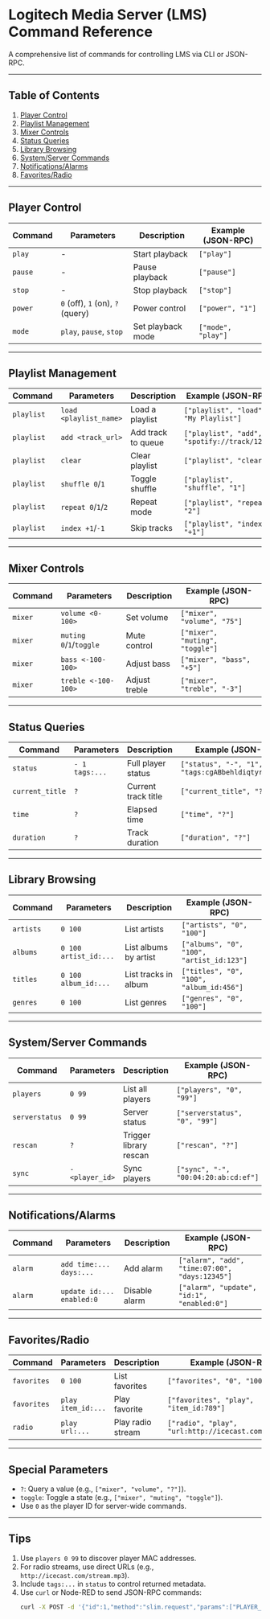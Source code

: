 # Logitech Media Server (LMS) Command Reference

A comprehensive list of commands for controlling LMS via CLI or JSON-RPC.

---

## Table of Contents
1. [Player Control](#player-control)
2. [Playlist Management](#playlist-management)
3. [Mixer Controls](#mixer-controls)
4. [Status Queries](#status-queries)
5. [Library Browsing](#library-browsing)
6. [System/Server Commands](#systemserver-commands)
7. [Notifications/Alarms](#notificationsalarms)
8. [Favorites/Radio](#favoritesradio)

---

## Player Control

| Command          | Parameters                     | Description                  | Example (JSON-RPC)                          |
|------------------|--------------------------------|------------------------------|---------------------------------------------|
| `play`           | -                              | Start playback               | `["play"]`                                  |
| `pause`          | -                              | Pause playback               | `["pause"]`                                 |
| `stop`           | -                              | Stop playback                | `["stop"]`                                  |
| `power`          | `0` (off), `1` (on), `?` (query) | Power control                | `["power", "1"]`                            |
| `mode`           | `play`, `pause`, `stop`        | Set playback mode            | `["mode", "play"]`                          |

---

## Playlist Management

| Command          | Parameters                     | Description                  | Example (JSON-RPC)                          |
|------------------|--------------------------------|------------------------------|---------------------------------------------|
| `playlist`       | `load <playlist_name>`         | Load a playlist              | `["playlist", "load", "My Playlist"]`       |
| `playlist`       | `add <track_url>`              | Add track to queue           | `["playlist", "add", "spotify://track/123"]`|
| `playlist`       | `clear`                        | Clear playlist               | `["playlist", "clear"]`                     |
| `playlist`       | `shuffle 0`/`1`                | Toggle shuffle               | `["playlist", "shuffle", "1"]`              |
| `playlist`       | `repeat 0`/`1`/`2`             | Repeat mode                  | `["playlist", "repeat", "2"]`               |
| `playlist`       | `index +1`/`-1`                | Skip tracks                  | `["playlist", "index", "+1"]`               |

---

## Mixer Controls

| Command          | Parameters                     | Description                  | Example (JSON-RPC)                          |
|------------------|--------------------------------|------------------------------|---------------------------------------------|
| `mixer`          | `volume <0-100>`               | Set volume                   | `["mixer", "volume", "75"]`                 |
| `mixer`          | `muting 0`/`1`/`toggle`        | Mute control                 | `["mixer", "muting", "toggle"]`             |
| `mixer`          | `bass <-100-100>`              | Adjust bass                  | `["mixer", "bass", "+5"]`                   |
| `mixer`          | `treble <-100-100>`            | Adjust treble                | `["mixer", "treble", "-3"]`                 |

---

## Status Queries

| Command          | Parameters                     | Description                  | Example (JSON-RPC)                          |
|------------------|--------------------------------|------------------------------|---------------------------------------------|
| `status`         | `- 1 tags:...`                 | Full player status           | `["status", "-", "1", "tags:cgABbehldiqtyrSuoKLN"]` |
| `current_title`  | `?`                            | Current track title          | `["current_title", "?"]`                    |
| `time`           | `?`                            | Elapsed time                 | `["time", "?"]`                             |
| `duration`       | `?`                            | Track duration               | `["duration", "?"]`                         |

---

## Library Browsing

| Command          | Parameters                     | Description                  | Example (JSON-RPC)                          |
|------------------|--------------------------------|------------------------------|---------------------------------------------|
| `artists`        | `0 100`                        | List artists                 | `["artists", "0", "100"]`                   |
| `albums`         | `0 100 artist_id:...`          | List albums by artist        | `["albums", "0", "100", "artist_id:123"]`   |
| `titles`         | `0 100 album_id:...`           | List tracks in album         | `["titles", "0", "100", "album_id:456"]`    |
| `genres`         | `0 100`                        | List genres                  | `["genres", "0", "100"]`                    |

---

## System/Server Commands

| Command          | Parameters                     | Description                  | Example (JSON-RPC)                          |
|------------------|--------------------------------|------------------------------|---------------------------------------------|
| `players`        | `0 99`                         | List all players             | `["players", "0", "99"]`                    |
| `serverstatus`   | `0 99`                         | Server status                | `["serverstatus", "0", "99"]`               |
| `rescan`         | `?`                            | Trigger library rescan       | `["rescan", "?"]`                           |
| `sync`           | `- <player_id>`                | Sync players                 | `["sync", "-", "00:04:20:ab:cd:ef"]`        |

---

## Notifications/Alarms

| Command          | Parameters                     | Description                  | Example (JSON-RPC)                          |
|------------------|--------------------------------|------------------------------|---------------------------------------------|
| `alarm`          | `add time:... days:...`        | Add alarm                    | `["alarm", "add", "time:07:00", "days:12345"]` |
| `alarm`          | `update id:... enabled:0`      | Disable alarm                | `["alarm", "update", "id:1", "enabled:0"]`  |

---

## Favorites/Radio

| Command          | Parameters                     | Description                  | Example (JSON-RPC)                          |
|------------------|--------------------------------|------------------------------|---------------------------------------------|
| `favorites`      | `0 100`                        | List favorites               | `["favorites", "0", "100"]`                 |
| `favorites`      | `play item_id:...`             | Play favorite                | `["favorites", "play", "item_id:789"]`      |
| `radio`          | `play url:...`                 | Play radio stream            | `["radio", "play", "url:http://icecast.com/stream"]` |

---

## Special Parameters
- `?`: Query a value (e.g., `["mixer", "volume", "?"]`).
- `toggle`: Toggle a state (e.g., `["mixer", "muting", "toggle"]`).
- Use `0` as the player ID for server-wide commands.

---

## Tips
1. Use `players 0 99` to discover player MAC addresses.
2. For radio streams, use direct URLs (e.g., `http://icecast.com/stream.mp3`).
3. Include `tags:...` in `status` to control returned metadata.
4. Use `curl` or Node-RED to send JSON-RPC commands:
   ```bash
   curl -X POST -d '{"id":1,"method":"slim.request","params":["PLAYER_ID",["playlist","index","+1"]]}' http://SERVER_IP:9000/jsonrpc.js
